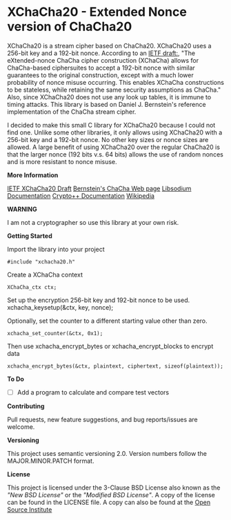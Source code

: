 # XChaCha20 - Extended Nonce version of ChaCha20

XChaCha20 is a stream cipher based on ChaCha20. XChaCha20 uses a 256-bit
key and a 192-bit nonce. According to an [IETF draft:](https://tools.ietf.org/html/draft-arciszewski-xchacha-02), "The eXtended-nonce ChaCha cipher construction (XChaCha) allows for
ChaCha-based ciphersuites to accept a 192-bit nonce with similar guarantees
to the original construction, except with a much lower probability of
nonce misuse occurring. This enables XChaCha constructions to be stateless,
while retaining the same security assumptions as ChaCha."
Also, since XChaCha20 does not use any look up tables, it is immune to
timing attacks. This library is based on Daniel J. Bernstein's reference
implementation of the ChaCha stream cipher.

I decided to make this small C library for XChaCha20 because I could not
find one. Unlike some other libraries, it only allows using XChaCha20 with
a 256-bit key and a 192-bit nonce. No other key sizes or nonce sizes are
allowed. A large benefit of using XChaCha20 over the regular ChaCha20 is that
the larger nonce (192 bits v.s. 64 bits) allows the use of random nonces and
is more resistant to nonce misuse.

**More Information**

[IETF XChaCha20 Draft](https://tools.ietf.org/html/draft-arciszewski-xchacha-02)
[Bernstein's ChaCha Web page](http://cr.yp.to/chacha.html)
[Libsodium Documentation](https://libsodium.gitbook.io/doc/advanced/stream_ciphers/xchacha20)
[Crypto++ Documentation](https://www.cryptopp.com/wiki/XChaCha20)
[Wikipedia](https://en.wikipedia.org/wiki/Salsa20)

**WARNING**

I am not a cryptographer so use this library at your own risk.  


**Getting Started**

Import the library into your project

    #include "xchacha20.h"

Create a XChaCha context

    XChaCha_ctx ctx;

Set up the encryption 256-bit key and 192-bit nonce to be used.
    xchacha_keysetup(&ctx, key, nonce);

Optionally, set the counter to a different starting value other than zero.

    xchacha_set_counter(&ctx, 0x1);

Then use xchacha_encrypt_bytes or xchacha_encrypt_blocks to encrypt data

    xchacha_encrypt_bytes(&ctx, plaintext, ciphertext, sizeof(plaintext));


**To Do**

- [ ] Add a program to calculate and compare test vectors


**Contributing**

Pull requests, new feature suggestions, and bug reports/issues are
welcome.


**Versioning**

This project uses semantic versioning 2.0. Version numbers follow the
MAJOR.MINOR.PATCH format.


**License**

This project is licensed under the 3-Clause BSD License also known as the
*"New BSD License"* or the *"Modified BSD License"*. A copy of the license
can be found in the LICENSE file. A copy can also be found at the
[Open Source Institute](https://opensource.org/licenses/BSD-3-Clause)
